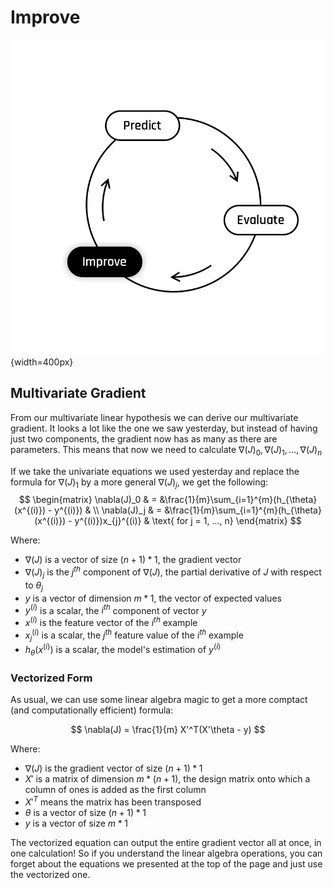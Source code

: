 # Improve 

![titre](../assets/Improve.png){width=400px}  

## Multivariate Gradient

From our multivariate linear hypothesis we can derive our multivariate gradient. It looks a lot like the one we saw yesterday, but instead of having just two components, the gradient now has as many as there are parameters. This means that now we need to calculate $\nabla(J)_0,\nabla(J)_1,\dots,\nabla(J)_n$  

If we take the univariate equations we used yesterday and replace the formula for $\nabla(J)_1$ by a more general $\nabla(J)_j$, we get the following:
$$
\begin{matrix}
\nabla(J)_0 &  = &\frac{1}{m}\sum_{i=1}^{m}(h_{\theta}(x^{(i)}) - y^{(i)}) & \\
\nabla(J)_j & = &\frac{1}{m}\sum_{i=1}^{m}(h_{\theta}(x^{(i)}) - y^{(i)})x_{j}^{(i)} & \text{ for j = 1, ..., n}    
\end{matrix}
$$

Where:  
- $\nabla(J)$ is a vector of size $(n + 1) * 1$, the gradient vector
- $\nabla(J)_j$ is the $j^{th}$ component of $\nabla(J)$, the partial derivative of $J$ with respect to $\theta_j$
- $y$ is a vector of dimension $m * 1$, the vector of expected values
- $y^{(i)}$ is a scalar, the $i^{th}$ component of vector $y$
- $x^{(i)}$ is the feature vector of the $i^{th}$ example
- $x^{(i)}_j$ is a scalar, the $j^{th}$ feature value of the $i^{th}$ example
- $h_{\theta}(x^{(i)})$ is a scalar, the model's estimation of $y^{(i)}$

### Vectorized Form

As usual, we can use some linear algebra magic to get a more comptact (and computationally efficient) formula: 

$$
\nabla(J) = \frac{1}{m} X'^T(X'\theta - y)
$$  

Where:  
- $\nabla(J)$ is the gradient vector of size $(n + 1) * 1$
- $X'$ is a matrix of dimension $m * (n + 1)$, the design matrix onto which a column of ones is added as the first column
- $X'^T$ means the matrix has been transposed
- $\theta$ is a vector of size $(n + 1) * 1$ 
- $y$ is a vector of size $m * 1$

The vectorized equation can output the entire gradient vector all at once, in one calculation! So if you understand the linear algebra operations, you can forget about the equations we presented at the top of the page and just use the vectorized one.
